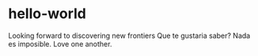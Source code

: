 # hello-world
Looking forward to discovering new frontiers 
Que te gustaria saber? Nada es imposible. Love one another. 
